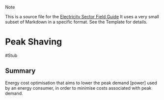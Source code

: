 > [!NOTE] 
> This is a source file for the [Electricity Sector Field Guide](https://grahamlea.github.io/Electricity-Sector-Field-Guide/)
> It uses a very small subset of Markdown in a specific format. See the Template for details.

# Peak Shaving
#Stub


## Summary

Energy cost optimisation that aims to lower the peak demand [power] used by an energy consumer, in order
to minimise costs associated with peak demand.

